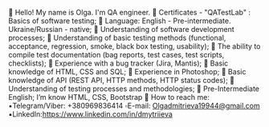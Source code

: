 🔹 Hello! My name is Olga. I'm QA engineer. 
🔸 Certificates - "QATestLab"
: Basics of software testing;
🔹 Language: English - Pre-intermediate. Ukrainе/Russian - native;
🔸 Understanding of software development 
processes;
🔹 Understanding of basic testing methods 
(functional, acceptance, regression, smoke, black 
box testing, usability);
🔸 The ability to compile test documentation (bag 
reports, test cases, test scripts, checklists);
🔹 Experience with a bug tracker (Jira, Mantis);
🔸 Basic knowledge of HTML, CSS and SQL;
🔹 Experience in Photoshop;
🔸 Basic knowledge of API (REST API, HTTP 
methods, HTTP status codes);
🔹 Understanding of testing processes and 
methodologies; 
🔸 Pre-Intermediate English;
I’m know HTML, CSS, Bootstrap
🔹 How to reach me: 
      ▪️Telegram/Viber: +380969836414 
      ▫️E-mail: Olgadmitrieva19944@gmail.com 
      ▪️LinkedIn:https://www.linkedin.com/in/dmytriieva
